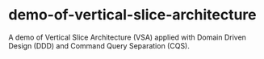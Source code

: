 # demo-of-vertical-slice-architecture
A demo of Vertical Slice Architecture (VSA) applied with Domain Driven Design (DDD) and Command Query Separation (CQS).
